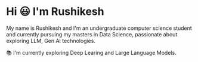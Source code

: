# Hi 😃 I'm Rushikesh 

My name is Rushikesh and I'm an undergraduate computer science student and currently pursuing my masters in Data Science, passionate about exploring LLM, Gen AI technologies.

📚 I'm currently exploring Deep Learing and Large Language Models.

